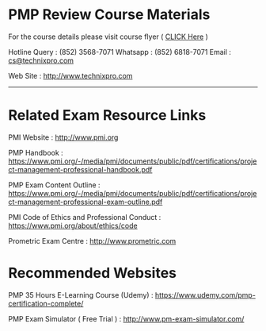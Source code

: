 # PMP Review Course Materials

For the course details please visit course flyer ( <a href="https://github.com/technixpro/PMP-Review/blob/master/TechnixPRO_PMP_Review_CourseFlyer.pdf">CLICK Here</a> )

Hotline Query : (852) 3568-7071 
Whatsapp : (852) 6818-7071
Email : cs@technixpro.com

Web Site : http://www.technixpro.com

<hr>

# Related Exam Resource Links

PMI Website : http://www.pmi.org

PMP Handbook : https://www.pmi.org/-/media/pmi/documents/public/pdf/certifications/project-management-professional-handbook.pdf

PMP Exam Content Outline : https://www.pmi.org/-/media/pmi/documents/public/pdf/certifications/project-management-professional-exam-outline.pdf

PMI Code of Ethics and Professional Conduct : https://www.pmi.org/about/ethics/code

Prometric Exam Centre : http://www.prometric.com

# Recommended Websites

PMP 35 Hours E-Learning Course (Udemy) : https://www.udemy.com/pmp-certification-complete/

PMP Exam Simulator ( Free Trial ) : http://www.pm-exam-simulator.com/
